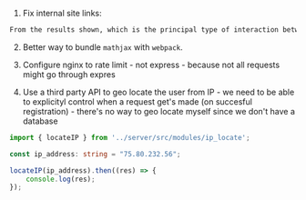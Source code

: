 

1. Fix internal site links:

```html
From the results shown, which is the principal type of interaction between the linking site, and the accepting peptide? Table of amino acids found here <a href="/references/tables/displayEntry.php?entry=aminoAcids">amino acids chart</a>. State the ideal acceptor sequon.
```

2. Better way to bundle `mathjax` with `webpack`.

3. Configure nginx to rate limit - not express - because not all requests might go through expres

4. Use a third party API to geo locate the user from IP - we need to be able to explicityl control when a request get's made (on succesful registration) - there's no way to geo locate myself since we don't have a database

```ts
import { locateIP } from '../server/src/modules/ip_locate';

const ip_address: string = "75.80.232.56";

locateIP(ip_address).then((res) => {
    console.log(res);
});
```

